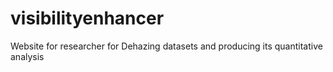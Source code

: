 # visibilityenhancer
Website for researcher for Dehazing datasets and producing its quantitative analysis
